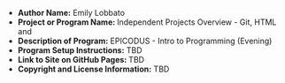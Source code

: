 <ul>
  <li><strong> Author Name:</strong> Emily Lobbato <br></li>
 <li><strong> Project or Program Name: </strong></strong>Independent Projects Overview - Git, HTML and <br></li>
 <li><strong> Description of Program:</strong> EPICODUS - Intro to Programming (Evening) <br></li>
 <li><strong> Program Setup Instructions:</strong> TBD <br></li>
 <li><strong> Link to Site on GitHub Pages: </strong> TBD <br> </li>
 <li><strong> Copyright and License Information:</strong> TBD <br></li>
 </p>
